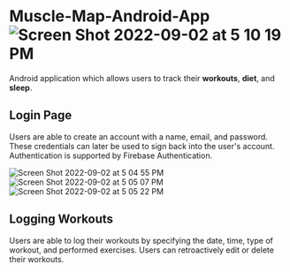 # Muscle-Map-Android-App ![Screen Shot 2022-09-02 at 5 10 19 PM](https://user-images.githubusercontent.com/90374336/188235673-8f7a852c-0883-4a6a-83db-58495e1d310d.png)


Android application which allows users to track their **workouts**, **diet**, and **sleep**.

## Login Page
Users are able to create an account with a name, email, and password. These credentials can later be used to sign back into the user's account. 
Authentication is supported by Firebase Authentication. 

![Screen Shot 2022-09-02 at 5 04 55 PM](https://user-images.githubusercontent.com/90374336/188235212-2966c479-3289-439e-8955-790dddd4e263.png)![Screen Shot 2022-09-02 at 5 05 07 PM](https://user-images.githubusercontent.com/90374336/188235226-0a942b04-2888-4ac2-8d01-6674c9ccec3a.png)![Screen Shot 2022-09-02 at 5 05 22 PM](https://user-images.githubusercontent.com/90374336/188235232-8036064b-0949-42b2-a554-13a850ff696f.png)

## Logging Workouts
Users are able to log their workouts by specifying the date, time, type of workout, and performed exercises. Users can retroactively edit or delete their workouts. 




